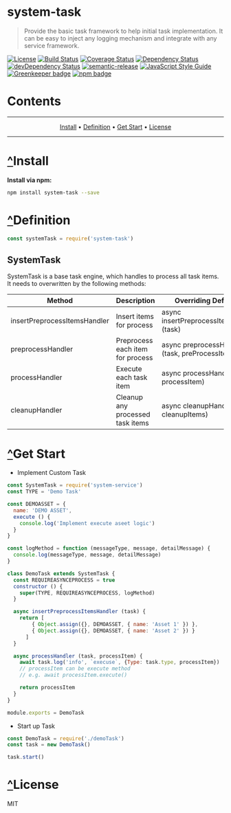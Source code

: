 # <a name="system-task"></a>system-task
> Provide the basic task framework to help initial task implementation.  It can be easy to inject any logging mechanism and integrate with any service framework.

[![License](https://img.shields.io/badge/license-MIT-green.svg)](https://github.com/leocwlam/system-task/blob/master/LICENSE)
[![Build Status](https://travis-ci.org/leocwlam/system-task.svg?branch=master)](https://travis-ci.org/leocwlam/system-task)
[![Coverage Status](https://coveralls.io/repos/github/leocwlam/system-task/badge.svg?branch=master)](https://coveralls.io/github/leocwlam/system-task?branch=master)
[![Dependency Status](https://david-dm.org/leocwlam/system-task.svg)](https://david-dm.org/leocwlam/system-task)
[![devDependency Status](https://david-dm.org/leocwlam/system-task/dev-status.svg)](https://david-dm.org/leocwlam/system-task?type=dev)
[![semantic-release](https://img.shields.io/badge/%20%20%F0%9F%93%A6%F0%9F%9A%80-semantic--release-e10079.svg)](https://github.com/semantic-release/semantic-release)
[![JavaScript Style Guide](https://img.shields.io/badge/code_style-standard-brightgreen.svg)](https://standardjs.com)
[![Greenkeeper badge](https://badges.greenkeeper.io/leocwlam/system-task.svg)](https://greenkeeper.io/)
[![npm badge](https://img.shields.io/npm/v/system-task/latest.svg)](https://www.npmjs.com/package/system-task)

# Contents
-------

<p align="center">
    <a href="#install">Install</a> &bull;
    <a href="#definition">Definition</a> &bull;
    <a href="#get-start">Get Start</a> &bull;
    <a href="#license">License</a>
</p>

-------

# <a href="#system-task">^</a><a name="install"></a>Install
**Install via npm:**
``` bash
npm install system-task --save
```

# <a href="#system-task">^</a><a name="definition"></a>Definition
``` js
const systemTask = require('system-task')
```

## <a name="systemTask"></a>SystemTask
SystemTask is a base task engine, which handles to process all task items.  It needs to overwritten by the following methods:

| Method                       | Description                      | Overriding Defination                          |
|------------------------------|----------------------------------|------------------------------------------------|
| insertPreprocessItemsHandler | Insert items for process         | async insertPreprocessItemsHandler (task)      |
| preprocessHandler            | Preprocess each item for process | async preprocessHandler (task, preProcessItem) |
| processHandler               | Execute each task item           | async processHandler (task, processItem)       |
| cleanupHandler               | Cleanup any processed task items | async cleanupHandler (task, cleanupItems)      |


# <a href="#system-task">^</a><a name="get-start"></a>Get Start
- Implement Custom Task

``` js
const SystemTask = require('system-service')
const TYPE = 'Demo Task'

const DEMOASSET = {
  name: 'DEMO ASSET',
  execute () {
    console.log('Implement execute aseet logic')
  }
}

const logMethod = function (messageType, message, detailMessage) {
  console.log(messageType, message, detailMessage)
}

class DemoTask extends SystemTask {
  const REQUIREASYNCEPROCESS = true
  constructor () {
    super(TYPE, REQUIREASYNCEPROCESS, logMethod)
  }

  async insertPreprocessItemsHandler (task) {
    return [
        { Object.assign({}, DEMOASSET, { name: 'Asset 1' }) },
        { Object.assign({}, DEMOASSET, { name: 'Asset 2' }) }
      ]
  }

  async processHandler (task, processItem) {
    await task.log('info', `execuse`, {Type: task.type, processItem})
    // processItem can be execute method 
    // e.g. await processItem.execute()

    return processItem
  }
}

module.exports = DemoTask
```

- Start up Task

``` js
const DemoTask = require('./demoTask')
const task = new DemoTask()

task.start()
```



# <a href="#system-service">^</a><a name="license"></a>License
MIT
